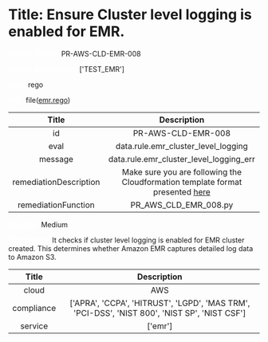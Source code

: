 



# Title: Ensure Cluster level logging is enabled for EMR.


***<font color="white">Master Test Id:</font>*** PR-AWS-CLD-EMR-008

***<font color="white">Master Snapshot Id:</font>*** ['TEST_EMR']

***<font color="white">type:</font>*** rego

***<font color="white">rule:</font>*** file([emr.rego])  
  
  
  
  

|Title|Description|
| :---: | :---: |
|id|PR-AWS-CLD-EMR-008|
|eval|data.rule.emr_cluster_level_logging|
|message|data.rule.emr_cluster_level_logging_err|
|remediationDescription|Make sure you are following the Cloudformation template format presented <a href='https://boto3.amazonaws.com/v1/documentation/api/latest/reference/services/emr.html#EMR.Client.describe_cluster' target='_blank'>here</a>|
|remediationFunction|PR_AWS_CLD_EMR_008.py|


***<font color="white">Severity:</font>*** Medium

***<font color="white">Description:</font>*** It checks if cluster level logging is enabled for EMR cluster created. This determines whether Amazon EMR captures detailed log data to Amazon S3.  
  
  

|Title|Description|
| :---: | :---: |
|cloud|AWS|
|compliance|['APRA', 'CCPA', 'HITRUST', 'LGPD', 'MAS TRM', 'PCI-DSS', 'NIST 800', 'NIST SP', 'NIST CSF']|
|service|['emr']|



[emr.rego]: https://github.com/prancer-io/prancer-compliance-test/tree/master/aws/cloud/emr.rego
